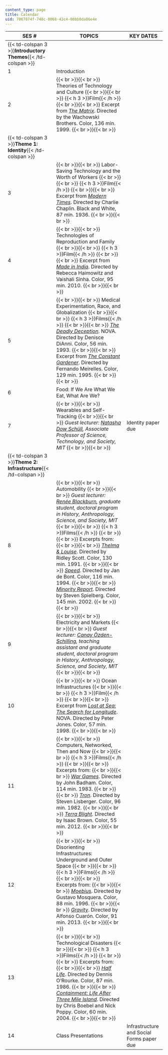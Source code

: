 ```yaml
---
content_type: page
title: Calendar
uid: 7067874f-748c-0068-42c4-08bb0da86e4e
---
```


| SES # | TOPICS | KEY DATES |
| --- | --- | --- |
| {{< td-colspan 3 >}}**Introductory Themes**{{< /td-colspan >}} |||
| 1 | Introduction | &nbsp; |
| 2 |  {{< br >}}{{< br >}} Theories of Technology and Culture {{< br >}}{{< br >}} {{< h 3 >}}Film{{< /h >}} {{< br >}}{{< br >}} Excerpt from [_The Matrix_](http://www.imdb.com/title/tt0133093/?ref_=nv_sr_1). Directed by the Wachowski Brothers. Color, 136 min. 1999. {{< br >}}{{< br >}}  | &nbsp; |
| {{< td-colspan 3 >}}**Theme 1: Identity**{{< /td-colspan >}} |||
| 3 |  {{< br >}}{{< br >}} Labor-Saving Technology and the Worth of Workers {{< br >}}{{< br >}} {{< h 3 >}}Film{{< /h >}} {{< br >}}{{< br >}} Excerpt from [_Modern Times_](http://www.imdb.com/title/tt0027977/?ref_=nv_sr_1). Directed by Charlie Chaplin. Black and White, 87 min. 1936. {{< br >}}{{< br >}}  | &nbsp; |
| 4 |  {{< br >}}{{< br >}} Technologies of Reproduction and Family {{< br >}}{{< br >}} {{< h 3 >}}Film{{< /h >}} {{< br >}}{{< br >}} Excerpt from [_Made in India_](http://www.imdb.com/title/tt1505349/?ref_=fn_al_tt_1). Directed by Rebecca Haimowitz and Vaishali Sinha. Color, 95 min. 2010. {{< br >}}{{< br >}}  | &nbsp; |
| 5 |  {{< br >}}{{< br >}} Medical Experimentation, Race, and Globalization {{< br >}}{{< br >}} {{< h 3 >}}Films{{< /h >}} {{< br >}}{{< br >}} [_The Deadly Deception_](http://www.imdb.com/title/tt0976864/?ref_=fn_al_tt_1). NOVA. Directed by Denisce DiAnni. Color, 56 min. 1993. {{< br >}}{{< br >}} Excerpt from [_The Constant Gardener_](http://www.imdb.com/title/tt0387131/?ref_=fn_al_tt_1). Directed by Fernando Meirelles. Color, 129 min. 1995. {{< br >}}{{< br >}}  | &nbsp; |
| 6 | Food: If We Are What We Eat, What Are We? | &nbsp; |
| 7 |  {{< br >}}{{< br >}} Wearables and Self-Tracking {{< br >}}{{< br >}} _Guest lecturer: [Natasha Dow Schüll](http://web.mit.edu/sts/people/schull.html), Associate Professor of Science, Technology, and Society, MIT_ {{< br >}}{{< br >}}  | Identity paper due |
| {{< td-colspan 3 >}}**Theme 2: Infrastructure**{{< /td-colspan >}} |||
| 8 |  {{< br >}}{{< br >}} Automobility {{< br >}}{{< br >}} _Guest lecturer: [Renée Blackburn](http://web.mit.edu/hasts/graduate/blackburn.html), graduate student, doctoral program in History, Anthropology, Science, and Society, MIT_ {{< br >}}{{< br >}} {{< h 3 >}}Films{{< /h >}} {{< br >}}{{< br >}} Excerpts from: {{< br >}}{{< br >}} [_Thelma & Louise_](http://www.imdb.com/title/tt0103074/?ref_=fn_al_tt_1). Directed by Ridley Scott. Color, 130 min. 1991. {{< br >}}{{< br >}} [_Speed_](http://www.imdb.com/title/tt0111257/?ref_=nv_sr_3). Directed by Jan de Bont. Color, 116 min. 1994. {{< br >}}{{< br >}} [_Minority Report_](http://www.imdb.com/title/tt0181689/?ref_=fn_al_tt_1). Directed by Steven Spielberg. Color, 145 min. 2002. {{< br >}}{{< br >}}  | &nbsp; |
| 9 |  {{< br >}}{{< br >}} Electricity and Markets {{< br >}}{{< br >}} _Guest lecturer: [Canay Özden-Schilling](http://web.mit.edu/hasts/graduate/ozden.html), teaching assistant and graduate student, doctoral program in History, Anthropology, Science, and Society, MIT_ {{< br >}}{{< br >}}  | &nbsp; |
| 10 |  {{< br >}}{{< br >}} Ocean Infrastructures {{< br >}}{{< br >}} {{< h 3 >}}Film{{< /h >}} {{< br >}}{{< br >}} Excerpt from [_Lost at Sea: The Search for Longitude_](http://www.imdb.com/title/tt1398270/?ref_=fn_al_tt_2). NOVA. Directed by Peter Jones. Color, 57 min. 1998. {{< br >}}{{< br >}}  | &nbsp; |
| 11 |  {{< br >}}{{< br >}} Computers, Networked, Then and Now {{< br >}}{{< br >}} {{< h 3 >}}Films{{< /h >}} {{< br >}}{{< br >}} Excerpts from: {{< br >}}{{< br >}} [_War Games_](http://www.imdb.com/title/tt0086567/?ref_=fn_al_tt_1). Directed by John Badham. Color, 114 min. 1983. {{< br >}}{{< br >}} [_Tron_](http://www.imdb.com/title/tt0084827/?ref_=fn_al_tt_1). Directed by Steven Lisberger. Color, 96 min. 1982. {{< br >}}{{< br >}} [_Terra Blight_](http://www.imdb.com/title/tt2094129/?ref_=fn_al_tt_1). Directed by Isaac Brown. Color, 55 min. 2012. {{< br >}}{{< br >}}  | &nbsp; |
| 12 |  {{< br >}}{{< br >}} Disorienting Infrastructures: Underground and Outer Space {{< br >}}{{< br >}} {{< h 3 >}}Films{{< /h >}} {{< br >}}{{< br >}} Excerpts from: {{< br >}}{{< br >}} [_Moebius_](http://www.imdb.com/title/tt0117069/?ref_=fn_al_tt_2). Directed by Gustavo Mosquera. Color, 88 min. 1996. {{< br >}}{{< br >}} [_Gravity_](http://www.imdb.com/title/tt1454468/?ref_=nv_sr_1). Directed by Alfonso Cuarón. Color, 91 min. 2013. {{< br >}}{{< br >}}  | &nbsp; |
| 13 |  {{< br >}}{{< br >}} Technological Disasters {{< br >}}{{< br >}} {{< h 3 >}}Films{{< /h >}} {{< br >}}{{< br >}} Excerpts from: {{< br >}}{{< br >}} [_Half Life_](http://www.imdb.com/title/tt0089247/?ref_=fn_al_tt_1). Directed by Dennis O’Rourke. Color, 87 min. 1986. {{< br >}}{{< br >}} [_Containment: Life After Three Mile Island_](http://www.imdb.com/title/tt0409841/?ref_=fn_al_tt_1). Directed by Chris Boebel and Nick Poppy. Color, 60 min. 2004. {{< br >}}{{< br >}}  | &nbsp; |
| 14 | Class Presentations | Infrastructure and Social Forms paper due